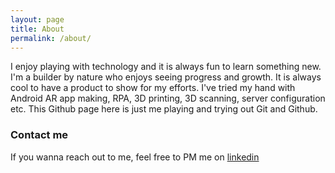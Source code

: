 ```yaml
---
layout: page
title: About
permalink: /about/
---
```


I enjoy playing with technology and it is always fun to learn something new. I'm a builder by nature who enjoys seeing progress and growth. It is always cool to have a product to show for my efforts. I've tried my hand with Android AR app making, RPA, 3D printing, 3D scanning, server configuration etc. This Github page here is just me playing and trying out Git and Github.

### Contact me

If you wanna reach out to me, feel free to PM me on [linkedin](www.linkedin.com/in/songyangen)
